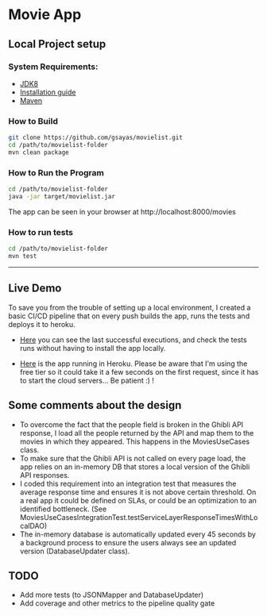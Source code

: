 # Movie App

## Local Project setup

### System Requirements:
* [JDK8](https://www.oracle.com/technetwork/java/javase/downloads/jdk8-downloads-2133151.html)
* [Installation guide](https://www3.ntu.edu.sg/home/ehchua/programming/howto/JDK_Howto.html)
* [Maven](https://maven.apache.org/install.html)


### How to Build

```bash
git clone https://github.com/gsayas/movielist.git
cd /path/to/movielist-folder
mvn clean package
```

### How to Run the Program

```bash
cd /path/to/movielist-folder
java -jar target/movielist.jar
```
The app can be seen in your browser at http://localhost:8000/movies


### How to run tests
```bash
cd /path/to/movielist-folder
mvn test
```
*******************************************************************************************************************************

## Live Demo

To save you from the trouble of setting up a local environment, I created a basic CI/CD pipeline that on every push builds the app, runs the tests and deploys it to heroku.

* [Here](https://github.com/gsayas/movielist/actions?query=branch%3Amaster+is%3Asuccess) you can see the last successful executions, and check the tests runs without having to install the app locally.

* [Here](https://gsayas-back.herokuapp.com/movies) is the app running in Heroku. Please be aware that I'm using the free tier so it could take it a few seconds on the first request, since it has to start the cloud servers... Be patient :) !

## Some comments about the design

+ To overcome the fact that the people field is broken in the Ghibli API response, I load all the people returned by the API and map them to the movies in which they appeared. This happens in the MoviesUseCases class.
+ To make sure that the Ghibli API is not called on every page load, the app relies on an in-memory DB that stores a local version of the Ghibli API responses.
+ I coded this requirement into an integration test that measures the average response time and ensures it is not above certain threshold. On a real app it could be defined on SLAs, or could be an optimization to an identified bottleneck. (See MoviesUseCasesIntegrationTest.testServiceLayerResponseTimesWithLocalDAO)
+ The in-memory database is automatically updated every 45 seconds by a background process to ensure the users always see an updated version (DatabaseUpdater class).

## TODO

+ Add more tests (to JSONMapper and DatabaseUpdater)
+ Add coverage and other metrics to the pipeline quality gate
